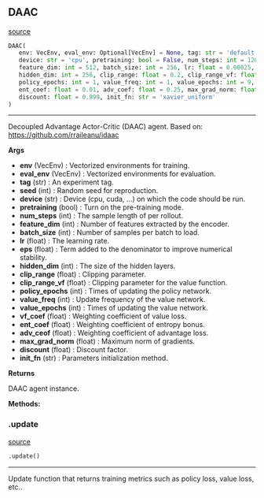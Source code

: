 #


## DAAC
[source](https://github.com/RLE-Foundation/rllte/blob/main/rllte/agent/daac.py/#L40)
```python 
DAAC(
   env: VecEnv, eval_env: Optional[VecEnv] = None, tag: str = 'default', seed: int = 1,
   device: str = 'cpu', pretraining: bool = False, num_steps: int = 128,
   feature_dim: int = 512, batch_size: int = 256, lr: float = 0.00025, eps: float = 1e-05,
   hidden_dim: int = 256, clip_range: float = 0.2, clip_range_vf: float = 0.2,
   policy_epochs: int = 1, value_freq: int = 1, value_epochs: int = 9, vf_coef: float = 0.5,
   ent_coef: float = 0.01, adv_coef: float = 0.25, max_grad_norm: float = 0.5,
   discount: float = 0.999, init_fn: str = 'xavier_uniform'
)
```


---
Decoupled Advantage Actor-Critic (DAAC) agent.
Based on: https://github.com/rraileanu/idaac


**Args**

* **env** (VecEnv) : Vectorized environments for training.
* **eval_env** (VecEnv) : Vectorized environments for evaluation.
* **tag** (str) : An experiment tag.
* **seed** (int) : Random seed for reproduction.
* **device** (str) : Device (cpu, cuda, ...) on which the code should be run.
* **pretraining** (bool) : Turn on the pre-training mode.
* **num_steps** (int) : The sample length of per rollout.
* **feature_dim** (int) : Number of features extracted by the encoder.
* **batch_size** (int) : Number of samples per batch to load.
* **lr** (float) : The learning rate.
* **eps** (float) : Term added to the denominator to improve numerical stability.
* **hidden_dim** (int) : The size of the hidden layers.
* **clip_range** (float) : Clipping parameter.
* **clip_range_vf** (float) : Clipping parameter for the value function.
* **policy_epochs** (int) : Times of updating the policy network.
* **value_freq** (int) : Update frequency of the value network.
* **value_epochs** (int) : Times of updating the value network.
* **vf_coef** (float) : Weighting coefficient of value loss.
* **ent_coef** (float) : Weighting coefficient of entropy bonus.
* **adv_ceof** (float) : Weighting coefficient of advantage loss.
* **max_grad_norm** (float) : Maximum norm of gradients.
* **discount** (float) : Discount factor.
* **init_fn** (str) : Parameters initialization method.



**Returns**

DAAC agent instance.


**Methods:**


### .update
[source](https://github.com/RLE-Foundation/rllte/blob/main/rllte/agent/daac.py/#L173)
```python
.update()
```

---
Update function that returns training metrics such as policy loss, value loss, etc..
